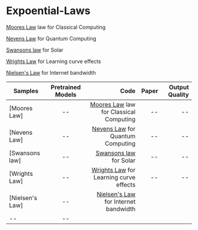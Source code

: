 # Expoential-Laws

[Moores Law](https://en.wikipedia.org/wiki/Moore%27s_law) law for Classical Computing

[Nevens Law](https://en.wikipedia.org/wiki/Hartmut_Neven#Neven's_law) for Quantum Computing

[Swansons law](https://en.wikipedia.org/wiki/Swanson%27s_law) for Solar

[Wrights Law](https://en.wikipedia.org/wiki/Experience_curve_effects) for Learning curve effects

[Nielsen's Law](https://www.nngroup.com/articles/law-of-bandwidth/) for Internet bandwidth



| Samples       | Pretrained Models           | Code  | Paper  | Output Quality
| ------------- |:---------------------------:| -----:| ------:|------:|
| [Moores Law]|--|[Moores Law](https://en.wikipedia.org/wiki/Moore%27s_law) law for Classical Computing|--|--|
| [Nevens Law]|--|[Nevens Law](https://en.wikipedia.org/wiki/Hartmut_Neven#Neven's_law) for Quantum Computing|--|--|
| [Swansons law]|--|[Swansons law](https://en.wikipedia.org/wiki/Swanson%27s_law) for Solar|--|--|
| [Wrights Law]|--|[Wrights Law](https://en.wikipedia.org/wiki/Experience_curve_effects) for Learning curve effects|--|--|
| [Nielsen's Law]|--|[Nielsen's Law](https://www.nngroup.com/articles/law-of-bandwidth/) for Internet bandwidth
|--|--|


